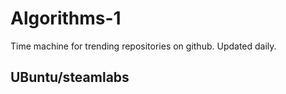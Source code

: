 # Algorithms-1
Time machine for trending repositories on github. Updated daily.
## UBuntu/steamlabs
